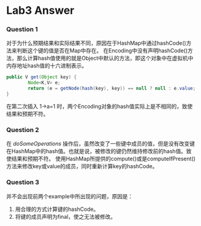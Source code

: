 # Lab3 Answer

### Question 1

对于为什么预期结果和实际结果不同，原因在于HashMap中通过hashCode()方法来判断这个键的值是否在Map中存在。
在Encoding中没有声明hashCode()方法，那么计算hash值使用的就是Object中默认的方法，即这个对象中在虚拟机中内存地址hash值的十六进制表示。
```java
public V get(Object key) {
        Node<K,V> e;
        return (e = getNode(hash(key), key)) == null ? null : e.value;
}
```

在第二次插入 1->a=1 时，两个Encoding对象的hash值实际上是不相同的，致使结果和预期不符。


### Question 2

在 *doSomeOperations* 操作后，虽然改变了一些键中成员的值，但是没有改变键在HashMap中的hash值。也就是说，被修改的键仍然维持修改前的hash值。致使结果和预期不符。
使用HashMap所提供的compute()或是computeIfPresent()方法来修改key或value的成员，同时重新计算key的hashCode。

### Question 3

并不会出现前两个example中所出现的问题，原因是：

1. 用合理的方式计算键的hashCode。
2. 将键的成员声明为final，使之无法被修改。